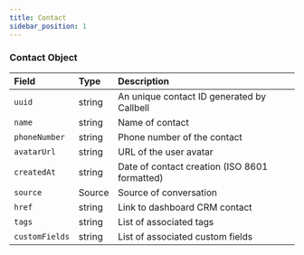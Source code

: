 ```yaml
---
title: Contact
sidebar_position: 1
---
```


### Contact Object

| Field          | Type   | Description                                   |
| :------------- | :----- | :-------------------------------------------- |
| `uuid`         | string | An unique contact ID generated by Callbell    |
| `name`         | string | Name of contact                               |
| `phoneNumber`  | string | Phone number of the contact                   |
| `avatarUrl`    | string | URL of the user avatar                        |
| `createdAt`    | string | Date of contact creation (ISO 8601 formatted) |
| `source`       | Source | Source of conversation                        |
| `href`         | string | Link to dashboard CRM contact                 |
| `tags`         | string | List of associated tags                       |
| `customFields` | string | List of associated custom fields              |
